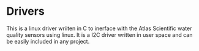 # Drivers
This is a linux driver wriiten in C to inerface with the Atlas Scientific water quality sensors using linux.
It is a I2C driver written in user space and can be easily included in any project. 
